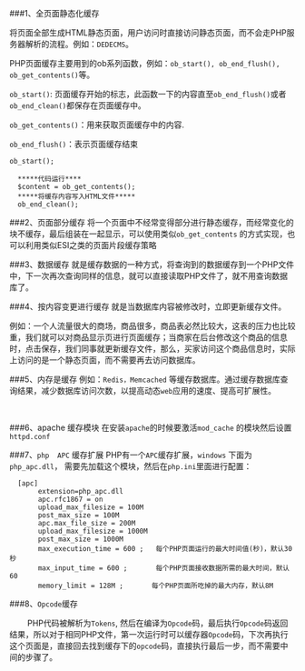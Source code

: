 
###1、全页面静态化缓存

  将页面全部生成HTML静态页面，用户访问时直接访问静态页面，而不会走PHP服务器解析的流程。例如：`DEDECMS`。

  PHP页面缓存主要用到的ob系列函数，例如：`ob_start(), ob_end_flush(), ob_get_contents()`等。

  `ob_start()`: 页面缓存开始的标志，此函数一下的内容直至`ob_end_flush()`或者`ob_end_clean()`都保存在页面缓存中。

  `ob_get_contents()`：用来获取页面缓存中的内容.

  `ob_end_flush()`：表示页面缓存结束

  `ob_start();`
  ```
    *****代码运行****
    $content = ob_get_contents();
    *****将缓存内容写入HTML文件*****
    ob_end_clean();
  ```

###2、页面部分缓存
  将一个页面中不经常变得部分进行静态缓存，而经常变化的块不缓存，最后组装在一起显示，可以使用类似`ob_get_contents` 的方式实现，也可以利用类似ESI之类的页面片段缓存策略

###3、数据缓存
  就是缓存数据的一种方式，将查询到的数据缓存到一个PHP文件中，下一次再次查询同样的信息，就可以直接读取PHP文件了，就不用查询数据库了。

###4、按内容变更进行缓存
  就是当数据库内容被修改时，立即更新缓存文件。

  例如：一个人流量很大的商场，商品很多，商品表必然比较大，这表的压力也比较重，我们就可以对商品显示页进行页面缓存；当商家在后台修改这个商品的信息时，点击保存，我们同事就更新缓存文件，那么，买家访问这个商品信息时，实际上访问的是一个静态页面，而不需要再去访问数据库。



###5、内存是缓存
  例如：`Redis，Memcached` 等缓存数据库。通过缓存数据库查询结果，减少数据库访问次数，以提高动态`web`应用的速度、提高可扩展性。

  

###6、apache 缓存模块
  在安装`apache`的时候要激活`mod_cache` 的模块然后设置`httpd.conf`



###7、`php  APC` 缓存扩展
  PHP有一个`APC`缓存扩展，`windows` 下面为`php_apc.dll`， 需要先加载这个模块，然后在`php.ini`里面进行配置：
  ```
    [apc] 
         extension=php_apc.dll 
         apc.rfc1867 = on 
         upload_max_filesize = 100M 
         post_max_size = 100M 
         apc.max_file_size = 200M 
         upload_max_filesize = 1000M 
         post_max_size = 1000M 
         max_execution_time = 600 ;   每个PHP页面运行的最大时间值(秒)，默认30秒 
         max_input_time = 600 ;       每个PHP页面接收数据所需的最大时间，默认60 
         memory_limit = 128M ;       每个PHP页面所吃掉的最大内存，默认8M
  ```

###8、`Opcode`缓存

        PHP代码被解析为`Tokens`, 然后在编译为`Opcode`码，最后执行`Opcode`码返回结果，所以对于相同PHP文件，第一次运行时可以缓存器`Opcode`码，下次再执行这个页面是，直接回去找到缓存下的`opcode`码，直接执行最后一步，而不需要中间的步骤了。
